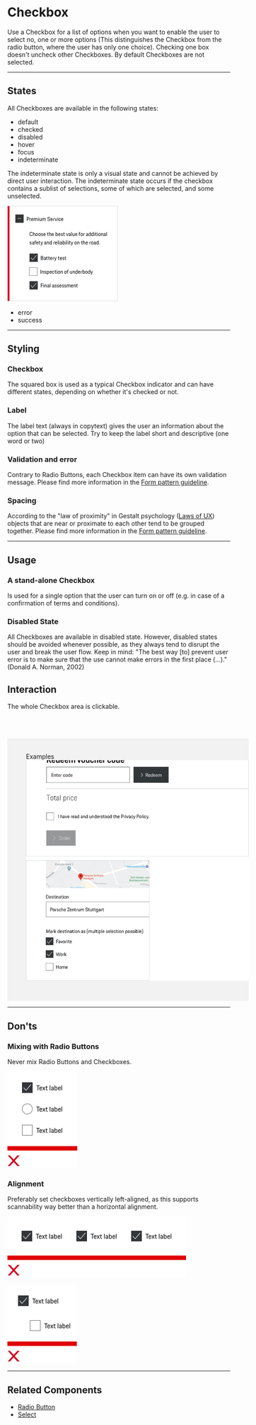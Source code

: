 # Checkbox

Use a Checkbox for a list of options when you want to enable the user to select no, one or more options (This distinguishes the Checkbox from the radio button, where the user has only one choice). Checking one box doesn't uncheck other Checkboxes. By default Checkboxes are not selected.

---

## States

All Checkboxes are available in the following states:

* default
* checked
* disabled
* hover
* focus
* indeterminate

The indeterminate state is only a visual state and cannot be achieved by direct user interaction. The indeterminate state occurs if the checkbox contains a sublist of selections, some of which are selected, and some unselected.

![Example of indeterminate checkbox](./assets/checkbox-indeterminate.png)

* error
* success

---

## Styling

### Checkbox
The squared box is used as a typical Checkbox indicator and can have different states, depending on whether it's checked or not.

### Label
The label text (always in copytext) gives the user an information about the option that can be selected. Try to keep the label short and descriptive (one word or two)

### Validation and error
Contrary to Radio Buttons, each Checkbox item can have its own validation message.
Please find more information in the [Form pattern guideline](#/patterns/forms).

### Spacing
According to the "law of proximity" in Gestalt psychology ([Laws of UX](https://lawsofux.com/law-of-proximity)) objects that are near or proximate to each other tend to be grouped together.
Please find more information in the [Form pattern guideline](#/patterns/forms).

---

## Usage

### A stand-alone Checkbox
Is used for a single option that the user can turn on or off (e.g. in case of a confirmation of terms and conditions).

### Disabled State
All Checkboxes are available in disabled state. However, disabled states should be avoided whenever possible, as they always tend to disrupt the user and break the user flow. Keep in mind: "The best way [to] prevent user error is to make sure that the use cannot make errors in the first place (…)." (Donald A. Norman, 2002)

## Interaction
The whole Checkbox area is clickable.

<div style="background:#F2F2F2; width:100%; margin-top: 64px; padding-top: 32px; padding-left: 42px; padding-bottom: 42px;">
    <p-headline variant="headline-3" tag="h3" style="margin-bottom: 24px;">Examples</p-headline>
    <img src="./assets/checkbox-examples.png" alt="Examples"/>
</div>

---

## Don'ts

### Mixing with Radio Buttons

Never mix Radio Buttons and Checkboxes.

![Don't mix Checkboxes and Radio Buttons](./assets/checkbox-dont-mix.png)

### Alignment

Preferably set checkboxes vertically left-aligned, as this supports scannability way better than a horizontal alignment.

![Don't set checkboxes vertically](./assets/checkbox-dont-alignment.png)

![Example for alignment](./assets/checkbox-dont-position.png)

---

## Related Components
* [Radio Button](#/components/radio-button)
* [Select](#/components/select)



<script lang="ts">
  import Vue from 'vue';
import Component from 'vue-class-component';

  @Component
  export default class PlaygroundCheckboxWrapperDesign extends Vue {    
    mounted() {
      this.$nextTick(function () {
        const inputs = document.querySelectorAll('.example-set-to-indeterminate');
        inputs.forEach(input => {
          input.indeterminate = true;
        });
      });
    }
  }
</script>
